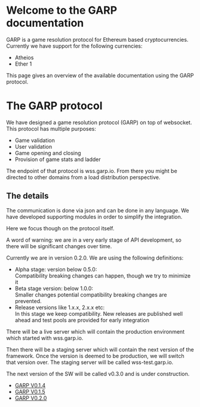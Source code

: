 
# Welcome to the GARP documentation
GARP is a game resolution protocol for Ethereum based cryptocurrencies.
Currently we have support for the following currencies:

* Atheios
* Ether 1

This page gives an overview of the available documentation using the GARP protocol.

# The GARP protocol

We have designed a game resolution protocol (GARP) on top of websocket. This 
protocol has multiple purposes:

* Game validation
* User validation
* Game opening and closing
* Provision of game stats and ladder

The endpoint of that protocol is wss.garp.io. From there you might be directed to other domains
from a load distribution perspective.

## The details
The communication is done via json and can be done in any language. We have developed supporting 
modules in order to simplify the integration. 

Here we focus though on the protocol itself.

A word of warning: we are in a very early stage of API development, so there will 
be significant changes over time.

Currently we are in version 0.2.0. We are using the following definitions:

* Alpha stage: version below 0.5.0:  
Compatibility breaking changes can happen, though we try to minimize it
* Beta stage version: below 1.0.0:  
    Smaller changes potential compatibility breaking changes are prevented.
* Release versions like 1.x.x, 2.x.x etc:  
    In this stage we keep compatibility. New releases are published well ahead and 
    test pools are provided for early integration
    
There will be a live server which will contain the production environment which
started with wss.garp.io.

Then there will be a staging server which will contain the next version of the
framework. Once the version is deemed to be production, we will switch that version 
over. The staging server will be called wss-test.garp.io.

The next version of the SW will be called v0.3.0 and is under construction.

* [GARP V0.1.4](/en/latest/garp_v014/)    
* [GARP V0.1.5](/en/latest/garp_v015/)    
* [GARP V0.2.0](/en/latest/garp_v020/)    

